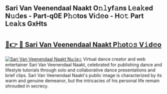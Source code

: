 ## Sari Van Veenendaal Naakt O𝚗𝚕yf𝚊ns L𝚎a𝚔ed N𝚞𝚍es - Part-q0E P𝚑𝚘tos Vi𝚍𝚎o - H𝚘𝚝 Part L𝚎a𝚔s GxHts

# <h2><a href="http://kfe8h5n.oniu.top/?m=Sari+Van+Veenendaal+Naakt">🔗👉 🔴 Sari Van Veenendaal Naakt P𝚑ot𝚘𝚜 V𝚒d𝚎o</a></h2>

[![Sari Van Veenendaal Naakt Nu𝚍e𝚜](https://i.imgur.com/0qMVB7G.gif)](http://kfe8h5n.oniu.top/?m=Sari+Van+Veenendaal+Naakt)
Virtual dance creator and web entertainer Sari Van Veenendaal Naakt, celebrated for publishing dance and lifestyle tutorials through solo and collaborative dance presentations and brief clips. Sari Van Veenendaal Naakt's public image is characterized by its warm and genuine demeanor, but the intricacies of his personal life remain shrouded in secrecy.  
